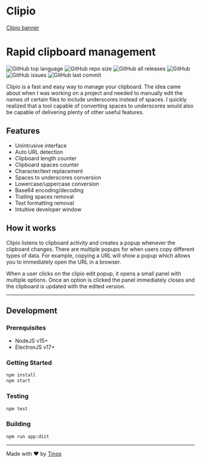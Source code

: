 
# Clipio

[Clipio banner](https://raw.githubusercontent.com/pTinosq/clipio/main/content/clipio-banner.png)

# Rapid clipboard management

![GitHub top language](https://img.shields.io/github/languages/top/ptinosq/clipio)
![GitHub repo size](https://img.shields.io/github/repo-size/ptinosq/clipio)
![GitHub all releases](https://img.shields.io/github/downloads/ptinosq/clipio/total)
![GitHub](https://img.shields.io/github/license/ptinosq/clipio)
![GitHub issues](https://img.shields.io/github/issues/ptinosq/clipio)
![GitHub last commit](https://img.shields.io/github/last-commit/ptinosq/clipio)

Clipio is a fast and easy way to manage your clipboard. The idea came about when I was working on a project and needed to manually edit the names of certain files to include underscores instead of spaces. I quickly realized that a tool capable of converting spaces to underscores would also be capable of delivering plenty of other useful features.

## Features

- Unintrusive interface
- Auto URL detection
- Clipboard length counter
- Clipboard spaces counter
- Character/text replacement
- Spaces to underscores conversion
- Lowercase/uppercase conversion
- Base64 encoding/decoding
- Trailing spaces removal
- Text formatting removal
- Intuitive developer window

## How it works

Clipio listens to clipboard activity and creates a popup whenever the clipboard changes. There are multiple popups for when users copy different types of data. For example, copying a URL will show a popup which allows you to immediately open the URL in a browser.

When a user clicks on the clipio edit popup, it opens a small panel with multiple options. Once an option is clicked the panel immediately closes and the clipboard is updated with the edited version.

---

## Development

### **Prerequisites**

- NodeJS v15+
- ElectronJS v17+

### **Getting Started**

```bash
npm install
npm start
```

### **Testing**

```bash
npm test
```


### **Building**

```bash
npm run app:dist
```

---

Made with ❤️ by [Tinos](https://github.com/pTinosq)
